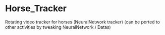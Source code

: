 # Horse_Tracker
Rotating video tracker for horses (NeuralNetwork tracker)
(can be ported to other activities by tweaking NeuralNetwork / Datas)
